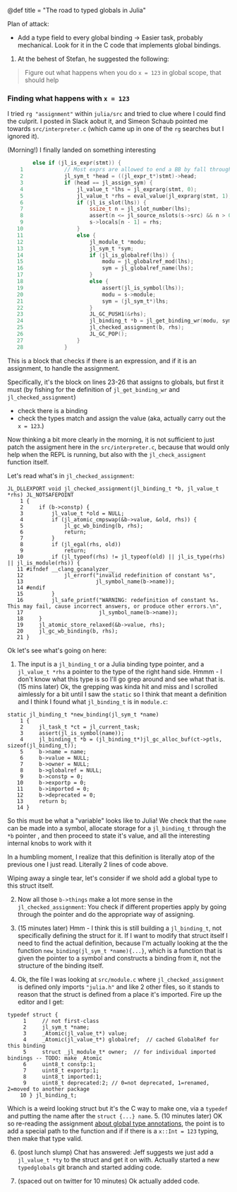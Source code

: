 @def title = "The road to typed globals in Julia"

Plan of attack:
- Add a type field to every global binding -> Easier task, probably mechanical. Look for it in the C code that implements global bindings.


1. At the behest of Stefan, he suggested the following:
> Figure out what happens when you do `x = 123` in global scope, that should help

### Finding what happens with `x = 123`
I tried `rg "assignment"` within `julia/src` and tried to clue where I could find the culprit.
I posted in Slack aobut it, and Simeon Schaub pointed me towards `src/interpreter.c` (which came up in one of the `rg` searches but I ignored it).

(Morning!) I finally landed on something interesting
```c
        else if (jl_is_expr(stmt)) {
    1             // Most exprs are allowed to end a BB by fall through
    2             jl_sym_t *head = ((jl_expr_t*)stmt)->head;
    3             if (head == jl_assign_sym) {
    4                 jl_value_t *lhs = jl_exprarg(stmt, 0);
    5                 jl_value_t *rhs = eval_value(jl_exprarg(stmt, 1), s);
    6                 if (jl_is_slot(lhs)) {
    7                     ssize_t n = jl_slot_number(lhs);
    8                     assert(n <= jl_source_nslots(s->src) && n > 0);
    9                     s->locals[n - 1] = rhs;
   10                 }
   11                 else {
   12                     jl_module_t *modu;
   13                     jl_sym_t *sym;
   14                     if (jl_is_globalref(lhs)) {
   15                         modu = jl_globalref_mod(lhs);
   16                         sym = jl_globalref_name(lhs);
   17                     }
   18                     else {
   19                         assert(jl_is_symbol(lhs));
   20                         modu = s->module;
   21                         sym = (jl_sym_t*)lhs;
   22                     }
   23                     JL_GC_PUSH1(&rhs);
   24                     jl_binding_t *b = jl_get_binding_wr(modu, sym, 1);
   25                     jl_checked_assignment(b, rhs);
   26                     JL_GC_POP();
   27                 }
   28             }
```
This is a block that checks if there is an expression, and if it is an assignment, to handle the assignment.

Specifically, it's the block on lines 23-26 that assigns to globals, but first it must (by fishing for the definition of `jl_get_binding_wr` and `jl_checked_assignment`)
* check there is a binding
* check the types match and assign the value (aka, actually carry out the `x = 123`.)

Now thinking a bit more clearly in the morning, it is not sufficient to just patch the assigment here in the `src/interpreter.c`,
because that would only help when the REPL is running, but also with the `jl_check_assigment` function itself.

Let's read what's in `jl_checked_assignment`:
```
JL_DLLEXPORT void jl_checked_assignment(jl_binding_t *b, jl_value_t *rhs) JL_NOTSAFEPOINT
    1 {
    2     if (b->constp) {
    3         jl_value_t *old = NULL;
    4         if (jl_atomic_cmpswap(&b->value, &old, rhs)) {
    5             jl_gc_wb_binding(b, rhs);
    6             return;
    7         }
    8         if (jl_egal(rhs, old))
    9             return;
   10         if (jl_typeof(rhs) != jl_typeof(old) || jl_is_type(rhs) || jl_is_module(rhs)) {
   11 #ifndef __clang_gcanalyzer__
   12             jl_errorf("invalid redefinition of constant %s",
   13                       jl_symbol_name(b->name));
   14 #endif
   15         }
   16         jl_safe_printf("WARNING: redefinition of constant %s. This may fail, cause incorrect answers, or produce other errors.\n",
   17                        jl_symbol_name(b->name));
   18     }
   19     jl_atomic_store_relaxed(&b->value, rhs);
   20     jl_gc_wb_binding(b, rhs);
   21 }
```

Ok let's see what's going on here:
1. The input is a `jl_binding_t` or a Julia `b`inding type pointer, and a `jl_value_t *rhs` a pointer to the type of the right hand side.
Hmmm - I don't know what this type is so I'll go grep around and see what that is.
(15 mins later) Ok, the grepping was kinda hit and miss and I scrolled aimlessly for a bit until I saw the `static` so I think that meant a definition and I think I found what `jl_binding_t` is in `module.c`:
```
static jl_binding_t *new_binding(jl_sym_t *name)
    1 {
    2     jl_task_t *ct = jl_current_task;
    3     assert(jl_is_symbol(name));
    4     jl_binding_t *b = (jl_binding_t*)jl_gc_alloc_buf(ct->ptls, sizeof(jl_binding_t));
    5     b->name = name;
    6     b->value = NULL;
    7     b->owner = NULL;
    8     b->globalref = NULL;
    9     b->constp = 0;
   10     b->exportp = 0;
   11     b->imported = 0;
   12     b->deprecated = 0;
   13     return b;
   14 }
```
So this must be what a "variable" looks like to Julia! We check that the `name` can be made into a symbol, allocate storage for a `jl_binding_t` through the `*b` pointer , and then proceed to
state it's value, and all the interesting internal knobs to work with it

In a humbling moment, I realize that this definition is literally atop of the previous one I just read. Literally 2 lines of code above.

Wiping away a single tear, let's consider if we shold add a global type to this struct itself.

2. Now all those `b->things` make a lot more sense in the `jl_checked_assignment`:
You check if different properties apply by going through the pointer and do the appropriate way of assigning.

3. (15 minutes later) Hmm - I think this is still building a `jl_binding_t`, not specifically defining the struct for it. If I want to modify that struct itself I need to find the actual definition, because I'm actually looking at the the function `new_binding(jl_sym_t *name){...}`, which is a function that is given the pointer to a symbol and constructs a binding from it, not the structure of the binding itself.

4. Ok, the file I was looking at `src/module.c` where `jl_checked_assignment` is defined only imports `"julia.h"` and like 2 other files, so it stands to reason that the struct is defined from a place it's imported. Fire up the editor and I get:
```
typedef struct {
     1     // not first-class
     2     jl_sym_t *name;
     3     _Atomic(jl_value_t*) value;
     4     _Atomic(jl_value_t*) globalref;  // cached GlobalRef for this binding
     5     struct _jl_module_t* owner;  // for individual imported bindings -- TODO: make _Atomic
     6     uint8_t constp:1;
     7     uint8_t exportp:1;
     8     uint8_t imported:1;
     9     uint8_t deprecated:2; // 0=not deprecated, 1=renamed, 2=moved to another package
    10 } jl_binding_t;
```
Which is a weird looking struct but it's the C way to make one, via a `typedef` and putting the name after the `struct {...} name`.
5. (10 minutes later) OK so re-reading the assignment [about global type annotations](https://github.com/JuliaLang/julia/issues/8870#issuecomment-320101744), the point is to add a 
special path to the function and if if there is a `x::Int = 123` typing, then make that type valid.

6. (post lunch slump) Chat has answered: Jeff suggests we just add a `jl_value_t *ty` to the struct and get it on with. Actually started a new `typedglobals` git branch and started adding code.

7. (spaced out on twitter for 10 minutes) Ok actually added code.







